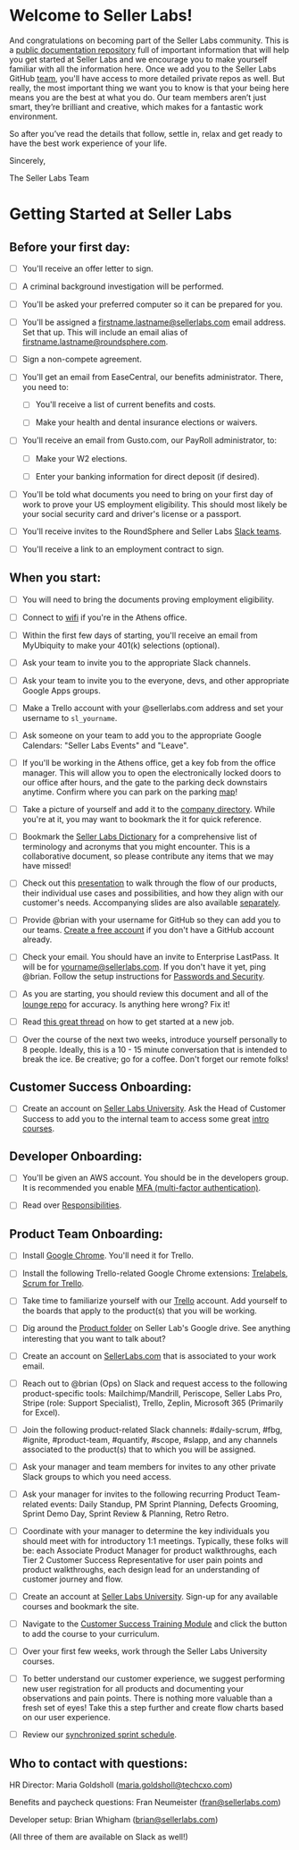 # Welcome to Seller Labs!

And congratulations on becoming part of the Seller Labs community. This is a [public documentation repository](https://readwrite.com/2013/09/30/understanding-github-a-journey-for-beginners-part-1/) full of important information that will help you get started at Seller Labs and we encourage you to make yourself familiar with all the information here. Once we add you to the Seller Labs GitHub [team](https://github.com/sellerlabs), you'll have access to more detailed private repos as well. But really, the most important thing we want you to know is that your being here means you are the best at what you do. Our team members aren’t just smart, they’re brilliant and creative, which makes for a fantastic work environment.

So after you’ve read the details that follow, settle in, relax and get ready to have the best work experience of your life.

Sincerely,

The Seller Labs Team

# Getting Started at Seller Labs

## Before your first day:
- [ ] You'll receive an offer letter to sign.

- [ ] A criminal background investigation will be performed.

- [ ] You'll be asked your preferred computer so it can be prepared for you.

- [ ] You'll be assigned a firstname.lastname@sellerlabs.com email address. Set that up. This will include an email alias of firstname.lastname@roundsphere.com.

- [ ] Sign a non-compete agreement.

- [ ] You'll get an email from EaseCentral, our benefits administrator. There, you need to:

  - [ ] You'll receive a list of current benefits and costs.

  - [ ] Make your health and dental insurance elections or waivers.

- [ ] You'll receive an email from Gusto.com, our PayRoll administrator, to:

  - [ ] Make your W2 elections.

  - [ ] Enter your banking information for direct deposit (if desired).

- [ ] You'll be told what documents you need to bring on your first day of work to prove your US employment eligibility. This should most likely be your social security card and driver's license or a passport.

- [ ] You'll receive invites to the RoundSphere and Seller Labs [Slack teams](https://github.com/sellerlabs/lounge/blob/master/slack-guidelines.md).

- [ ] You'll receive a link to an employment contract to sign.

## When you start:
- [ ] You will need to bring the documents proving employment eligibility.

- [ ] Connect to [wifi](https://github.com/sellerlabs/lounge/blob/master/wifi.md) if you're in the Athens office.

- [ ] Within the first few days of starting, you'll receive an email from MyUbiquity to make your 401(k) selections (optional).

- [ ] Ask your team to invite you to the appropriate Slack channels.

- [ ] Ask your team to invite you to the everyone, devs, and other appropriate Google Apps groups.

- [ ] Make a Trello account with your @sellerlabs.com address and set your username to `sl_yourname`.

- [ ] Ask someone on your team to add you to the appropriate Google Calendars: "Seller Labs Events" and "Leave".

- [ ] If you'll be working in the Athens office, get a key fob from the office manager. This will allow you to open the electronically locked doors to our office after hours, and the gate to the parking deck downstairs anytime. Confirm where you can park on the parking [map](https://51ea6219-a-926af68e-s-sites.googlegroups.com/a/roundsphere.com/sellerlabsnet/office-space/parking/athens-parking-map.jpg)!

- [ ] Take a picture of yourself and add it to the [company directory](https://sites.google.com/a/roundsphere.com/sellerlabsnet/directory). While you're at it, you may want to bookmark the it for quick reference.

- [ ] Bookmark the [Seller Labs Dictionary](https://docs.google.com/document/d/1hL93Ibz2Y2CUGHoCElv13T6N57yxetNSz35yvZAJ3jM/edit#) for a comprehensive list of terminology and acronyms that you might encounter. This is a collaborative document, so please contribute any items that we may have missed!

- [ ] Check out this [presentation](https://www.youtube.com/watch?v=0-eSJVQrVS0) to walk through the flow of our products, their individual use cases and possibilities, and how they align with our customer's needs. Accompanying slides are also available [separately](https://docs.google.com/a/roundsphere.com/presentation/d/1MEPxa-Z1XGlr2NB12mcWg5K3muQ9l5dNSc7XO-u0IG8/edit?usp=sharing).

- [ ] Provide @brian with your username for GitHub so they can add you to our teams. [Create a free account](https://github.com/join) if you don't have a GitHub account already.

- [ ] Check your email. You should have an invite to Enterprise LastPass. It will be for yourname@sellerlabs.com. If you don't have it yet, ping @brian. Follow the setup instructions for [Passwords and Security](https://github.com/sellerlabs/lounge/blob/master/passwords.md).

- [ ] As you are starting, you should review this document and all of the [lounge repo](https://github.com/sellerlabs/lounge) for accuracy. Is anything here wrong? Fix it!

- [ ] Read [this great thread](https://twitter.com/KieranSnyder/status/774253168247005185) on how to get started at a new job.

- [ ] Over the course of the next two weeks, introduce yourself personally to 8 people. Ideally, this is a 10 - 15 minute conversation that is intended to break the ice. Be creative; go for a coffee. Don't forget our remote folks!

## Customer Success Onboarding:
- [ ] Create an account on [Seller Labs University](https://www.sellerlabsuniversity.com/users/sign_up). Ask the Head of Customer Success to add you to the internal team to access some great [intro courses](https://github.com/sellerlabs/customer-success/blob/master/documentation/slu-courses.md).

## Developer Onboarding:
- [ ] You'll be given an AWS account. You should be in the developers group. It is recommended you enable [MFA (multi-factor authentication)](https://github.com/sellerlabs/lounge/blob/master/mfa.md).

- [ ] Read over [Responsibilities](https://github.com/sellerlabs/lounge/blob/master/responsibilities.md).

## Product Team Onboarding:
- [ ] Install [Google Chrome](https://www.google.com/chrome/). You'll need it for Trello.

- [ ] Install the following Trello-related Google Chrome extensions: [Trelabels](https://chrome.google.com/webstore/detail/trelabels-for-trello/annjdmkbhchmobehkcfilecnlhibedbj?hl=en), [Scrum for Trello](https://chrome.google.com/webstore/detail/scrum-for-trello/jdbcdblgjdpmfninkoogcfpnkjmndgje?hl=en).

- [ ] Take time to familiarize yourself with our [Trello](https://trello.com/sellerlabs2) account. Add yourself to the boards that apply to the product(s) that you will be working.

- [ ] Dig around the [Product folder](https://drive.google.com/drive/folders/1-Y-bO6iNy2yvXYYRPRegL1v-lKW4VxoQ) on Seller Lab's Google drive. See anything interesting that you want to talk about?

- [ ] Create an account on [SellerLabs.com](http://www.SellerLabs.com) that is associated to your work email.

- [ ] Reach out to @brian (Ops) on Slack and request access to the following product-specific tools: Mailchimp/Mandrill, Periscope, Seller Labs Pro, Stripe (role: Support Specialist), Trello, Zeplin, Microsoft 365 (Primarily for Excel).

- [ ] Join the following product-related Slack channels: #daily-scrum, #fbg, #ignite, #product-team, #quantify, #scope, #slapp, and any channels associated to the product(s) that to which you will be assigned.

- [ ] Ask your manager and team members for invites to any other private Slack groups to which you need access.

- [ ] Ask your manager for invites to the following recurring Product Team-related events: Daily Standup, PM Sprint Planning, Defects Grooming, Sprint Demo Day, Sprint Review & Planning, Retro Retro.

- [ ] Coordinate with your manager to determine the key individuals you should meet with for introductory 1:1 meetings. Typically, these folks will be: each Associate Product Manager for product walkthroughs, each Tier 2 Customer Success Representative for user pain points and product walkthroughs, each design lead for an understanding of customer journey and flow.

- [ ] Create an account at [Seller Labs University](http://www.sellerlabsuniversity.com). Sign-up for any available courses and bookmark the site.

- [ ] Navigate to the [Customer Success Training Module](https://seller-labs-university.thinkific.com/bundles/customer-success-training) and click the button to add the course to your curriculum.

- [ ] Over your first few weeks, work through the Seller Labs University courses.

- [ ] To better understand our customer experience, we suggest performing new user registration for all products and documenting your observations and pain points. There is nothing more valuable than a fresh set of eyes! Take this a step further and create flow charts based on our user experience.

- [ ] Review our [synchronized sprint schedule](https://docs.google.com/presentation/d/1ATMN-eqE4InQEOco66c04HdL-wdFD7LweYjgfIhQWQc/edit#slide=id.p10).


## Who to contact with questions:
HR Director: Maria Goldsholl (maria.goldsholl@techcxo.com)

Benefits and paycheck questions: Fran Neumeister (fran@sellerlabs.com)

Developer setup: Brian Whigham (brian@sellerlabs.com)

(All three of them are available on Slack as well!)
